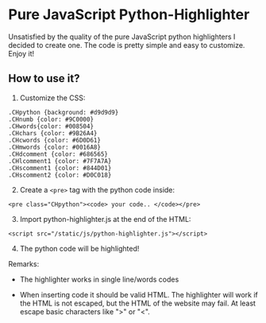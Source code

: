 # Pure JavaScript Python-Highlighter

Unsatisfied by the quality of the pure JavaScript python highlighters I decided to create one. The code is pretty simple and easy to customize. Enjoy it!

## How to use it?

1) Customize the CSS:

```
.CHpython {background: #d9d9d9}
.CHnumb {color: #9C0000}
.CHwords{color: #008504}
.CHchars {color: #9B26A4}
.CHcwords {color: #6D0D61}
.CHmwords {color: #0016A8}
.CHdcomment {color: #686565}
.CHlcomment1 {color: #7F7A7A}
.CHscomment1 {color: #844D01}
.CHscomment2 {color: #D0C018}
```    	            

2) Create a `<pre>` tag with the python code inside:

```<pre class="CHpython"><code> your code.. </code></pre>```

3) Import python-highlighter.js at the end of the HTML:

`<script src="/static/js/python-highlighter.js"></script>`

4) The python code will be highlighted!

Remarks:

+ The highlighter works in single line/words codes

+ When inserting code it should be valid HTML. The highlighter will work if the HTML is not escaped, but the HTML of the website may fail. At least escape basic characters like ">" or "<".
